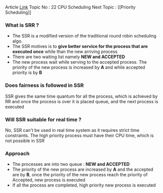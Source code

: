 Article  [Link](https://www.geeksforgeeks.org/selfish-round-robin-cpu-scheduling/)
Topic No : 22 CPU Scheduling
Next Topic : [[Priority Scheduling]]

### What is SRR ?
- The SSR is a modified version of the traditional round robin scheduling algo. 
- The SSR motives is to **give better service for the process that are executed once** while than the new arriving process
- There are two waiting list namely **NEW and ACCEPTED** 
- The new process wait while serving to the accepted process. The priority of the new process is increased by **A** and while accepted priority is by **B**

### Does fairness is followed in SSR 

SSR gives the same time quantum for all the process, which is achieved by RR and once the process is over it is placed queue, and the next process is executed

### Will SSR suitable for real time ?

No, SSR can't be used in real time system as it requires strict time constraints. The high priority process must have their CPU time, which is not possible in SSR

### Approach

- The processes are into two queue : **NEW and ACCEPTED**
- The priority of the new process are increased by **A** and the accepted are by **B**, once the priority of the new process reach the priority of Accepted, new process is executed
- If all the process are completed, high priority new process is executed
